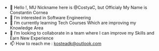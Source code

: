 - 👋 Hello !, MU Nickname here is @CostyaC, but Officialy My Name is Constantin Cornea
- 👀 I’m interested in Software Engineering
- 🌱 I’m currently learning Tech Courses Which are improving my Knowledge Area
- 💞️ I’m looking to collaborate in a team where I can improve my Skills and Earn New Experience
- 📫 How to reach me : kosteadk@outlook.com

<!---
CostyaC/CostyaC is a ✨ special ✨ repository because its `README.md` (this file) appears on your GitHub profile.
You can click the Preview link to take a look at your changes.
--->
